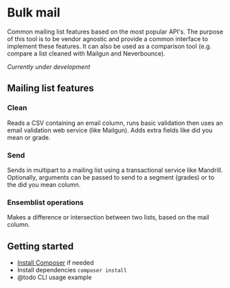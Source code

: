 # Bulk mail

Common mailing list features based on the most popular API's.
The purpose of this tool is to be vendor agnostic and provide a common interface to implement these features.
It can also be used as a comparison tool (e.g. compare a list cleaned with Mailgun and Neverbounce).

_Currently under development_

## Mailing list features

### Clean

Reads a CSV containing an email column, runs basic validation then uses an email validation web service (like Mailgun).
Adds extra fields like did you mean or grade.

### Send

Sends in multipart to a mailing list using a transactional service like Mandrill.
Optionally, arguments can be passed to send to a segment (grades) or to the did you mean column.

### Ensemblist operations

Makes a difference or intersection between two lists, based on the mail column.

## Getting started

* [Install Composer](https://getcomposer.org/doc/00-intro.md#system-requirements) if needed 
* Install dependencies `composer install`
* @todo CLI usage example
